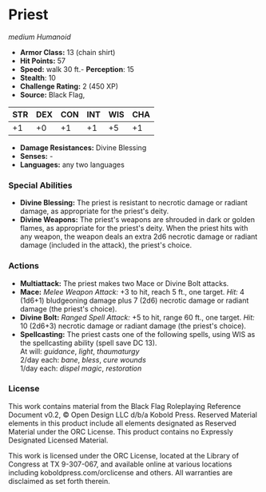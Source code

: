 # Priest

*medium* *Humanoid*

- **Armor Class:** 13 (chain shirt)
- **Hit Points:** 57 
- **Speed:** walk 30 ft.- **Perception**: 15
- **Stealth**: 10
- **Challenge Rating:** 2 (450 XP)
- **Source:** Black Flag,

| STR | DEX | CON | INT | WIS | CHA |
| --- | --- | --- | --- | --- | --- |
| +1 | +0 | +1 | +1 | +5 | +1 |

- **Damage Resistances:** Divine Blessing
- **Senses:** -
- **Languages:** any two languages

### Special Abilities

- **Divine Blessing:** The priest is resistant to necrotic damage or radiant damage, as appropriate for the priest's deity.
- **Divine Weapons:** The priest's weapons are shrouded in dark or golden flames, as appropriate for the priest's deity. When the priest hits with any weapon, the weapon deals an extra 2d6 necrotic damage or radiant damage (included in the attack), the priest's choice.

### Actions

- **Multiattack:** The priest makes two Mace or Divine Bolt attacks.
- **Mace:** _Melee Weapon Attack:_ +3 to hit, reach 5 ft., one target. _Hit:_ 4 (1d6+1) bludgeoning damage plus 7 (2d6) necrotic damage or radiant damage (the priest's choice).
- **Divine Bolt:** _Ranged Spell Attack:_ +5 to hit, range 60 ft., one target. _Hit:_ 10 (2d6+3) necrotic damage or radiant damage (the priest's choice).
- **Spellcasting:** The priest casts one of the following spells, using WIS as the spellcasting ability (spell save DC 13).<br>At will: _guidance_, _light_, _thaumaturgy_<br>2/day each: _bane_, _bless_, _cure wounds_<br>1/day each: _dispel magic_, _restoration_


### License

This work contains material from the Black Flag Roleplaying Reference Document v0.2, © Open Design LLC d/b/a Kobold Press. Reserved Material elements in this product include all elements designated as Reserved Material under the ORC License. This product contains no Expressly Designated Licensed Material.

This work is licensed under the ORC License, located at the Library of Congress at TX 9-307-067, and available online at various locations including koboldpress.com/orclicense and others. All warranties are disclaimed as set forth therein.
